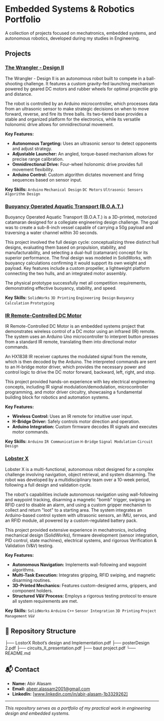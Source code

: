 # Embedded Systems & Robotics Portfolio

A collection of projects focused on mechatronics, embedded systems, and autonomous robotics, developed during my studies in Engineering.

## Projects
### [The Wrangler - Design II](The%20Wrangler.pdf)
The Wrangler - Design II is an autonomous robot built to compete in a ball-shooting challenge. It features a custom gravity-fed launching mechanism powered by geared DC motors and rubber wheels for optimal projectile grip and distance.
  
  The robot is controlled by an Arduino microcontroller, which processes data from an ultrasonic sensor to make strategic decisions on when to move forward, reverse, and fire its three balls. Its two-tiered base provides a stable and organized       platform for the electronics, while its versatile holonomic drive allows for omnidirectional movement.
  
**Key Features:**
- **Autonomous Targeting:** Uses an ultrasonic sensor to detect opponents and adjust strategy.
- **Adjustable Launcher:** An angled, torque-based mechanism allows for precise range calibration.
- **Omnidirectional Drive:** Four-wheel holonomic drive provides full movement flexibility.
- **Arduino Control:** Custom algorithm dictates movement and firing sequences based on sensor input.

**Key Skills:** `Arduino` `Mechanical Design` `DC Motors` `Ultrasonic Sensors` `Algorithm Design`

### [Buoyancy Operated Aquatic Transport (B.O.A.T.)](Boat%20project.pdf)
Buoyancy Operated Aquatic Transport (B.O.A.T.) is a 3D-printed, motorized catamaran designed for a collegiate engineering design challenge. The goal was to create a sub-8-inch vessel capable of carrying a 50g payload and traversing a water channel within 30 seconds.

This project involved the full design cycle: conceptualizing three distinct hull designs, evaluating them based on propulsion, stability, and manufacturability, and selecting a dual-hull (catamaran) concept for its superior performance. The final design was modeled in SolidWorks, with buoyancy calculations confirming it would support its own weight and payload. Key features include a custom propeller, a lightweight platform connecting the two hulls, and an integrated motor assembly.

The physical prototype successfully met all competition requirements, demonstrating effective buoyancy, stability, and speed.

**Key Skills:** `SolidWorks` `3D Printing` `Engineering Design` `Buoyancy Calculation` `Prototyping`

### [IR Remote-Controlled DC Motor](IR%20Remote-controlled%20DC%20motor%20.pdf)
IR Remote-Controlled DC Motor is an embedded systems project that demonstrates wireless control of a DC motor using an infrared (IR) remote. The system uses an Arduino Uno microcontroller to interpret button presses from a standard IR remote, translating them into directional motor commands.

An HX1838 IR receiver captures the modulated signal from the remote, which is then decoded by the Arduino. The interpreted commands are sent to an H-bridge motor driver, which provides the necessary power and control logic to drive the DC motor forward, backward, left, right, and stop.

This project provided hands-on experience with key electrical engineering concepts, including IR signal modulation/demodulation, microcontroller programming, and motor driver circuitry, showcasing a fundamental building block for robotics and automation systems.

**Key Features:**
- **Wireless Control:** Uses an IR remote for intuitive user input.
- **H-Bridge Driver:** Safely controls motor direction and operation.
- **Arduino Integration:** Custom firmware decodes IR signals and executes motor commands.

**Key Skills:** `Arduino` `IR Communication` `H-Bridge` `Signal Modulation` `Circuit Design`


### [Lobster X](Lobster-X-Robot-Design.pdf)
Lobster X is a multi-functional, autonomous robot designed for a complex challenge involving navigation, object retrieval, and system disarming. The robot was developed by a multidisciplinary team over a 10-week period, following a full design and validation cycle.

The robot's capabilities include autonomous navigation using wall-following and waypoint tracking, disarming a magnetic "bomb" trigger, swiping an RFID card to disable an alarm, and using a custom gripper mechanism to collect and return "loot" to a starting area. The system integrates an Arduino-based control system with ultrasonic sensors, an IMU, servos, and an RFID module, all powered by a custom-regulated battery pack.

This project provided extensive experience in mechatronics, including mechanical design (SolidWorks), firmware development (sensor integration, PID control, state machines), electrical systems, and rigorous Verification & Validation (V&V) testing.

**Key Features:**
- **Autonomous Navigation:** Implements wall-following and waypoint algorithms.
- **Multi-Task Execution:** Integrates gripping, RFID swiping, and magnetic disarming routines.
- **3D-Printed Mechanics:** Features custom-designed arms, grippers, and component holders.
- **Structured V&V Process:** Employs a rigorous testing protocol to ensure all system requirements are met.

**Key Skills:** `SolidWorks` `Arduino` `C++` `Sensor Integration` `3D Printing` `Project Management` `V&V`

## 📁 Repository Structure
├── LostorX Robot’s design and Implementation.pdf
├── posterDesign 2.pdf
├── circuits_II_presentation.pdf
├── baut project.pdf
└── README.md

## 📬 Contact
- **Name:** Abir Alasam
- **Email:** abeer.alassam2001@gmail.com
- **LinkedIn:** [www.linkedin.com/in/abir-alasam-1b3329262]

---
*This repository serves as a portfolio of my practical work in engineering design and embedded systems.*

